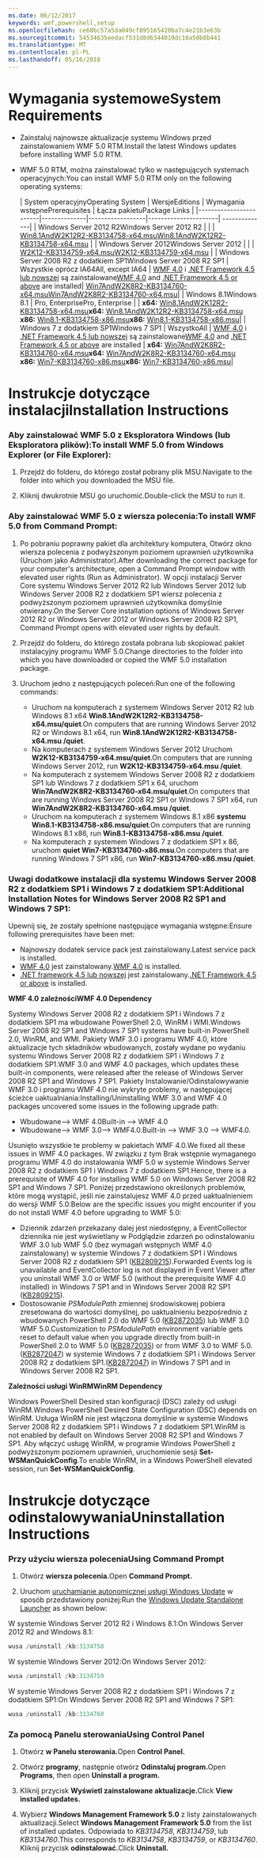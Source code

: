 ```yaml
---
ms.date: 06/12/2017
keywords: wmf,powershell,setup
ms.openlocfilehash: ce68bc57a5da049cf895165420ba7c4e21b3e63b
ms.sourcegitcommit: 54534635eedacf531d8d6344019dc16a50b8b441
ms.translationtype: MT
ms.contentlocale: pl-PL
ms.lasthandoff: 05/16/2018
---
```

# <a name="system-requirements"></a><span data-ttu-id="13567-102">Wymagania systemowe</span><span class="sxs-lookup"><span data-stu-id="13567-102">System Requirements</span></span>

- <span data-ttu-id="13567-103">Zainstaluj najnowsze aktualizacje systemu Windows przed zainstalowaniem WMF 5.0 RTM.</span><span class="sxs-lookup"><span data-stu-id="13567-103">Install the latest Windows updates before installing WMF 5.0 RTM.</span></span>
- <span data-ttu-id="13567-104">WMF 5.0 RTM, można zainstalować tylko w następujących systemach operacyjnych:</span><span class="sxs-lookup"><span data-stu-id="13567-104">You can install WMF 5.0 RTM only on the following operating systems:</span></span>

    | <span data-ttu-id="13567-105">System operacyjny</span><span class="sxs-lookup"><span data-stu-id="13567-105">Operating System</span></span>       | <span data-ttu-id="13567-106">Wersje</span><span class="sxs-lookup"><span data-stu-id="13567-106">Editions</span></span>         | <span data-ttu-id="13567-107">Wymagania wstępne</span><span class="sxs-lookup"><span data-stu-id="13567-107">Prerequisites</span></span>        |  <span data-ttu-id="13567-108">Łącza pakietu</span><span class="sxs-lookup"><span data-stu-id="13567-108">Package Links</span></span> |
    |------------------------|--------------|------------------|----------------------| --------------|
    | <span data-ttu-id="13567-109">Windows Server 2012 R2</span><span class="sxs-lookup"><span data-stu-id="13567-109">Windows Server 2012 R2</span></span> |  |  | [<span data-ttu-id="13567-110">Win8.1AndW2K12R2-KB3134758-x64.msu</span><span class="sxs-lookup"><span data-stu-id="13567-110">Win8.1AndW2K12R2-KB3134758-x64.msu</span></span>](http://go.microsoft.com/fwlink/?LinkId=717507) |
    | <span data-ttu-id="13567-111">Windows Server 2012</span><span class="sxs-lookup"><span data-stu-id="13567-111">Windows Server 2012</span></span>    |  |  | [<span data-ttu-id="13567-112">W2K12-KB3134759-x64.msu</span><span class="sxs-lookup"><span data-stu-id="13567-112">W2K12-KB3134759-x64.msu</span></span>](http://go.microsoft.com/fwlink/?LinkId=717506) |
    | <span data-ttu-id="13567-113">Windows Server 2008 R2 z dodatkiem SP1</span><span class="sxs-lookup"><span data-stu-id="13567-113">Windows Server 2008 R2 SP1</span></span> | <span data-ttu-id="13567-114">Wszystkie oprócz IA64</span><span class="sxs-lookup"><span data-stu-id="13567-114">All, except IA64</span></span> | <span data-ttu-id="13567-115">[WMF 4.0](http://www.microsoft.com/en-us/download/details.aspx?id=40855) i [.NET Framework 4.5 lub nowszej](https://msdn.microsoft.com/library/5a4x27ek.aspx) są zainstalowane</span><span class="sxs-lookup"><span data-stu-id="13567-115">[WMF 4.0](http://www.microsoft.com/en-us/download/details.aspx?id=40855) and [.NET Framework 4.5 or above](https://msdn.microsoft.com/library/5a4x27ek.aspx) are installed</span></span>| [<span data-ttu-id="13567-116">Win7AndW2K8R2-KB3134760-x64.msu</span><span class="sxs-lookup"><span data-stu-id="13567-116">Win7AndW2K8R2-KB3134760-x64.msu</span></span>](http://go.microsoft.com/fwlink/?LinkId=717504)|
    | <span data-ttu-id="13567-117">Windows 8.1</span><span class="sxs-lookup"><span data-stu-id="13567-117">Windows 8.1</span></span> | <span data-ttu-id="13567-118">Pro, Enterprise</span><span class="sxs-lookup"><span data-stu-id="13567-118">Pro, Enterprise</span></span> | | <span data-ttu-id="13567-119">**x64:**  [Win8.1AndW2K12R2-KB3134758-x64.msu](http://go.microsoft.com/fwlink/?LinkId=717507)</span><span class="sxs-lookup"><span data-stu-id="13567-119">**x64:**  [Win8.1AndW2K12R2-KB3134758-x64.msu](http://go.microsoft.com/fwlink/?LinkId=717507)</span></span> </br> <span data-ttu-id="13567-120">**x86:**  [Win8.1-KB3134758-x86.msu](http://go.microsoft.com/fwlink/?LinkID=717963)</span><span class="sxs-lookup"><span data-stu-id="13567-120">**x86:**  [Win8.1-KB3134758-x86.msu](http://go.microsoft.com/fwlink/?LinkID=717963)</span></span>|
    | <span data-ttu-id="13567-121">Windows 7 z dodatkiem SP1</span><span class="sxs-lookup"><span data-stu-id="13567-121">Windows 7 SP1</span></span> | <span data-ttu-id="13567-122">Wszystko</span><span class="sxs-lookup"><span data-stu-id="13567-122">All</span></span> | <span data-ttu-id="13567-123">[WMF 4.0](http://www.microsoft.com/en-us/download/details.aspx?id=40855) i [.NET Framework 4.5 lub nowszej](https://msdn.microsoft.com/library/5a4x27ek.aspx) są zainstalowane</span><span class="sxs-lookup"><span data-stu-id="13567-123">[WMF 4.0](http://www.microsoft.com/en-us/download/details.aspx?id=40855) and [.NET Framework 4.5 or above](https://msdn.microsoft.com/library/5a4x27ek.aspx) are installed</span></span> | <span data-ttu-id="13567-124">**x64:**  [Win7AndW2K8R2-KB3134760-x64.msu](http://go.microsoft.com/fwlink/?LinkId=717504)</span><span class="sxs-lookup"><span data-stu-id="13567-124">**x64:**  [Win7AndW2K8R2-KB3134760-x64.msu](http://go.microsoft.com/fwlink/?LinkId=717504)</span></span>  </br> <span data-ttu-id="13567-125">**x86:**  [Win7-KB3134760-x86.msu](http://go.microsoft.com/fwlink/?LinkID=717962)</span><span class="sxs-lookup"><span data-stu-id="13567-125">**x86:**  [Win7-KB3134760-x86.msu](http://go.microsoft.com/fwlink/?LinkID=717962)</span></span>|

# <a name="installation-instructions"></a><span data-ttu-id="13567-126">Instrukcje dotyczące instalacji</span><span class="sxs-lookup"><span data-stu-id="13567-126">Installation Instructions</span></span>

### <a name="to-install-wmf-50-from-windows-explorer-or-file-explorer"></a><span data-ttu-id="13567-127">Aby zainstalować WMF 5.0 z Eksploratora Windows (lub Eksploratora plików):</span><span class="sxs-lookup"><span data-stu-id="13567-127">To install WMF 5.0 from Windows Explorer (or File Explorer):</span></span>

1. <span data-ttu-id="13567-128">Przejdź do folderu, do którego został pobrany plik MSU.</span><span class="sxs-lookup"><span data-stu-id="13567-128">Navigate to the folder into which you downloaded the MSU file.</span></span>

2. <span data-ttu-id="13567-129">Kliknij dwukrotnie MSU go uruchomić.</span><span class="sxs-lookup"><span data-stu-id="13567-129">Double-click the MSU to run it.</span></span>

### <a name="to-install-wmf-50-from-command-prompt"></a><span data-ttu-id="13567-130">Aby zainstalować WMF 5.0 z wiersza polecenia:</span><span class="sxs-lookup"><span data-stu-id="13567-130">To install WMF 5.0 from Command Prompt:</span></span>

1. <span data-ttu-id="13567-131">Po pobraniu poprawny pakiet dla architektury komputera, Otwórz okno wiersza polecenia z podwyższonym poziomem uprawnień użytkownika (Uruchom jako Administrator).</span><span class="sxs-lookup"><span data-stu-id="13567-131">After downloading the correct package for your computer's architecture, open a Command Prompt window with elevated user rights (Run as Administrator).</span></span> <span data-ttu-id="13567-132">W opcji instalacji Server Core systemu Windows Server 2012 R2 lub Windows Server 2012 lub Windows Server 2008 R2 z dodatkiem SP1 wiersz polecenia z podwyższonym poziomem uprawnień użytkownika domyślnie otwierany.</span><span class="sxs-lookup"><span data-stu-id="13567-132">On the Server Core installation options of Windows Server 2012 R2 or Windows Server 2012 or Windows Server 2008 R2 SP1, Command Prompt opens with elevated user rights by default.</span></span>

2. <span data-ttu-id="13567-133">Przejdź do folderu, do którego została pobrana lub skopiować pakiet instalacyjny programu WMF 5.0.</span><span class="sxs-lookup"><span data-stu-id="13567-133">Change directories to the folder into which you have downloaded or copied the WMF 5.0 installation package.</span></span>

3. <span data-ttu-id="13567-134">Uruchom jedno z następujących poleceń:</span><span class="sxs-lookup"><span data-stu-id="13567-134">Run one of the following commands:</span></span>
    - <span data-ttu-id="13567-135">Uruchom na komputerach z systemem Windows Server 2012 R2 lub Windows 8.1 x64 **Win8.1AndW2K12R2-KB3134758-x64.msu/quiet**.</span><span class="sxs-lookup"><span data-stu-id="13567-135">On computers that are running Windows Server 2012 R2 or Windows 8.1 x64, run **Win8.1AndW2K12R2-KB3134758-x64.msu /quiet**.</span></span>
    - <span data-ttu-id="13567-136">Na komputerach z systemem Windows Server 2012 Uruchom **W2K12-KB3134759-x64.msu/quiet**.</span><span class="sxs-lookup"><span data-stu-id="13567-136">On computers that are running Windows Server 2012, run **W2K12-KB3134759-x64.msu /quiet**.</span></span>
    - <span data-ttu-id="13567-137">Na komputerach z systemem Windows Server 2008 R2 z dodatkiem SP1 lub Windows 7 z dodatkiem SP1 x 64, uruchom **Win7AndW2K8R2-KB3134760-x64.msu/quiet**.</span><span class="sxs-lookup"><span data-stu-id="13567-137">On computers that are running Windows Server 2008 R2 SP1 or Windows 7 SP1 x64, run **Win7AndW2K8R2-KB3134760-x64.msu /quiet**.</span></span>
    - <span data-ttu-id="13567-138">Uruchom na komputerach z systemem Windows 8.1 x86 **systemu Win8.1-KB3134758-x86.msu/quiet**.</span><span class="sxs-lookup"><span data-stu-id="13567-138">On computers that are running Windows 8.1 x86, run **Win8.1-KB3134758-x86.msu /quiet**.</span></span>
    - <span data-ttu-id="13567-139">Na komputerach z systemem Windows 7 z dodatkiem SP1 x 86, uruchom **quiet Win7-KB3134760-x86.msu**.</span><span class="sxs-lookup"><span data-stu-id="13567-139">On computers that are running Windows 7 SP1 x86, run **Win7-KB3134760-x86.msu /quiet**.</span></span>

### <a name="additional-installation-notes-for-windows-server-2008-r2-sp1-and-windows-7-sp1"></a><span data-ttu-id="13567-140">Uwagi dodatkowe instalacji dla systemu Windows Server 2008 R2 z dodatkiem SP1 i Windows 7 z dodatkiem SP1:</span><span class="sxs-lookup"><span data-stu-id="13567-140">Additional Installation Notes for Windows Server 2008 R2 SP1 and Windows 7 SP1:</span></span>

<span data-ttu-id="13567-141">Upewnij się, że zostały spełnione następujące wymagania wstępne:</span><span class="sxs-lookup"><span data-stu-id="13567-141">Ensure following prerequisites have been met:</span></span>
- <span data-ttu-id="13567-142">Najnowszy dodatek service pack jest zainstalowany.</span><span class="sxs-lookup"><span data-stu-id="13567-142">Latest service pack is installed.</span></span>
- <span data-ttu-id="13567-143">[WMF 4.0](http://www.microsoft.com/en-us/download/details.aspx?id=40855) jest zainstalowany.</span><span class="sxs-lookup"><span data-stu-id="13567-143">[WMF 4.0](http://www.microsoft.com/en-us/download/details.aspx?id=40855) is installed.</span></span>
- <span data-ttu-id="13567-144">[.NET framework 4.5 lub nowszej](https://msdn.microsoft.com/library/5a4x27ek.aspx) jest zainstalowany.</span><span class="sxs-lookup"><span data-stu-id="13567-144">[.NET Framework 4.5 or above](https://msdn.microsoft.com/library/5a4x27ek.aspx) is installed.</span></span>

<span data-ttu-id="13567-145">**WMF 4.0 zależności**</span><span class="sxs-lookup"><span data-stu-id="13567-145">**WMF 4.0 Dependency**</span></span>

<span data-ttu-id="13567-146">Systemy Windows Server 2008 R2 z dodatkiem SP1 i Windows 7 z dodatkiem SP1 ma wbudowane PowerShell 2.0, WinRM i WMI.</span><span class="sxs-lookup"><span data-stu-id="13567-146">Windows Server 2008 R2 SP1 and Windows 7 SP1 systems have built-in PowerShell 2.0, WinRM, and WMI.</span></span> <span data-ttu-id="13567-147">Pakiety WMF 3.0 i programu WMF 4.0, które aktualizacje tych składników wbudowanych, zostały wydane po wydaniu systemu Windows Server 2008 R2 z dodatkiem SP1 i Windows 7 z dodatkiem SP1.</span><span class="sxs-lookup"><span data-stu-id="13567-147">WMF 3.0 and WMF 4.0 packages, which updates these built-in components, were released after the release of Windows Server 2008 R2 SP1 and Windows 7 SP1.</span></span> <span data-ttu-id="13567-148">Pakiety Instalowanie/Odinstalowywanie WMF 3.0 i programu WMF 4.0 nie wykryte problemy, w następującej ścieżce uaktualniania:</span><span class="sxs-lookup"><span data-stu-id="13567-148">Installing/Uninstalling WMF 3.0 and WMF 4.0 packages uncovered some issues in the following upgrade path:</span></span>

- <span data-ttu-id="13567-149">Wbudowane--> WMF 4.0</span><span class="sxs-lookup"><span data-stu-id="13567-149">Built-in --> WMF 4.0</span></span>
- <span data-ttu-id="13567-150">Wbudowane--> WMF 3.0--> WMF4.0.</span><span class="sxs-lookup"><span data-stu-id="13567-150">Built-in --> WMF 3.0 --> WMF4.0.</span></span>

<span data-ttu-id="13567-151">Usunięto wszystkie te problemy w pakietach WMF 4.0.</span><span class="sxs-lookup"><span data-stu-id="13567-151">We fixed all these issues in WMF 4.0 packages.</span></span> <span data-ttu-id="13567-152">W związku z tym Brak wstępnie wymaganego programu WMF 4.0 do instalowania WMF 5.0 w systemie Windows Server 2008 R2 z dodatkiem SP1 i Windows 7 z dodatkiem SP1.</span><span class="sxs-lookup"><span data-stu-id="13567-152">Hence, there is a prerequisite of WMF 4.0 for installing WMF 5.0 on Windows Server 2008 R2 SP1 and Windows 7 SP1.</span></span> <span data-ttu-id="13567-153">Poniżej przedstawiono określonych problemów, które mogą wystąpić, jeśli nie zainstalujesz WMF 4.0 przed uaktualnieniem do wersji WMF 5.0:</span><span class="sxs-lookup"><span data-stu-id="13567-153">Below are the specific issues you might encounter if you do not install WMF 4.0 before upgrading to WMF 5.0:</span></span>

- <span data-ttu-id="13567-154">Dziennik zdarzeń przekazany dalej jest niedostępny, a EventCollector dziennika nie jest wyświetlany w Podglądzie zdarzeń po odinstalowaniu WMF 3.0 lub WMF 5.0 (bez wymagań wstępnych WMF 4.0 zainstalowany) w systemie Windows 7 z dodatkiem SP1 i Windows Server 2008 R2 z dodatkiem SP1 ([KB2809215](https://support.microsoft.com/en-us/kb/2809215)).</span><span class="sxs-lookup"><span data-stu-id="13567-154">Forwarded Events log is unavailable and EventCollector log is not displayed in Event Viewer after you uninstall WMF 3.0 or WMF 5.0 (without the prerequisite WMF 4.0 installed) in Windows 7 SP1 and in Windows Server 2008 R2 SP1 ([KB2809215](https://support.microsoft.com/en-us/kb/2809215)).</span></span>
- <span data-ttu-id="13567-155">Dostosowanie *PSModulePath* zmiennej środowiskowej pobiera zresetowana do wartości domyślnej, po uaktualnieniu bezpośrednio z wbudowanych PowerShell 2.0 do WMF 5.0 ([KB2872035](https://support.microsoft.com/en-us/kb/2872035)) lub WMF 3.0 WMF 5.0.</span><span class="sxs-lookup"><span data-stu-id="13567-155">Customization to *PSModulePath* environment variable gets reset to default value when you upgrade directly from built-in PowerShell 2.0 to WMF 5.0 ([KB2872035](https://support.microsoft.com/en-us/kb/2872035)) or from WMF 3.0 to WMF 5.0.</span></span> <span data-ttu-id="13567-156">([KB2872047](https://support.microsoft.com/en-us/kb/2872047)) w systemie Windows 7 z dodatkiem SP1 i Windows Server 2008 R2 z dodatkiem SP1.</span><span class="sxs-lookup"><span data-stu-id="13567-156">([KB2872047](https://support.microsoft.com/en-us/kb/2872047)) in Windows 7 SP1 and in Windows Server 2008 R2 SP1.</span></span>

<span data-ttu-id="13567-157">**Zależności usługi WinRM**</span><span class="sxs-lookup"><span data-stu-id="13567-157">**WinRM Dependency**</span></span>

<span data-ttu-id="13567-158">Windows PowerShell Desired stan konfiguracji (DSC) zależy od usługi WinRM.</span><span class="sxs-lookup"><span data-stu-id="13567-158">Windows PowerShell Desired State Configuration (DSC) depends on WinRM.</span></span> <span data-ttu-id="13567-159">Usługa WinRM nie jest włączona domyślnie w systemie Windows Server 2008 R2 z dodatkiem SP1 i Windows 7 z dodatkiem SP1.</span><span class="sxs-lookup"><span data-stu-id="13567-159">WinRM is not enabled by default on Windows Server 2008 R2 SP1 and Windows 7 SP1.</span></span> <span data-ttu-id="13567-160">Aby włączyć usługę WinRM, w programie Windows PowerShell z podwyższonym poziomem uprawnień, uruchomienie sesji **Set-WSManQuickConfig**.</span><span class="sxs-lookup"><span data-stu-id="13567-160">To enable WinRM, in a Windows PowerShell elevated session, run **Set-WSManQuickConfig**.</span></span>

# <a name="uninstallation-instructions"></a><span data-ttu-id="13567-161">Instrukcje dotyczące odinstalowywania</span><span class="sxs-lookup"><span data-stu-id="13567-161">Uninstallation Instructions</span></span>

### <a name="using-command-prompt"></a><span data-ttu-id="13567-162">Przy użyciu wiersza polecenia</span><span class="sxs-lookup"><span data-stu-id="13567-162">Using Command Prompt</span></span>

1.  <span data-ttu-id="13567-163">Otwórz **wiersza polecenia.**</span><span class="sxs-lookup"><span data-stu-id="13567-163">Open **Command Prompt.**</span></span>

2.  <span data-ttu-id="13567-164">Uruchom [uruchamianie autonomicznej usługi Windows Update](https://support.microsoft.com/en-us/kb/934307) w sposób przedstawiony poniżej:</span><span class="sxs-lookup"><span data-stu-id="13567-164">Run the [Windows Update Standalone Launcher](https://support.microsoft.com/en-us/kb/934307) as shown below:</span></span>

<span data-ttu-id="13567-165">W systemie Windows Server 2012 R2 i Windows 8.1:</span><span class="sxs-lookup"><span data-stu-id="13567-165">On Windows Server 2012 R2 and Windows 8.1:</span></span>
```powershell
wusa /uninstall /kb:3134758
```
<span data-ttu-id="13567-166">W systemie Windows Server 2012:</span><span class="sxs-lookup"><span data-stu-id="13567-166">On Windows Server 2012:</span></span>
```powershell
wusa /uninstall /kb:3134759
```
<span data-ttu-id="13567-167">W systemie Windows Server 2008 R2 z dodatkiem SP1 i Windows 7 z dodatkiem SP1:</span><span class="sxs-lookup"><span data-stu-id="13567-167">On Windows Server 2008 R2 SP1 and Windows 7 SP1:</span></span>
```powershell
wusa /uninstall /kb:3134760
```

### <a name="using-control-panel"></a><span data-ttu-id="13567-168">Za pomocą Panelu sterowania</span><span class="sxs-lookup"><span data-stu-id="13567-168">Using Control Panel</span></span>

1.  <span data-ttu-id="13567-169">Otwórz **w Panelu sterowania.**</span><span class="sxs-lookup"><span data-stu-id="13567-169">Open **Control Panel.**</span></span>

2.  <span data-ttu-id="13567-170">Otwórz **programy**, następnie otwórz **Odinstaluj program.**</span><span class="sxs-lookup"><span data-stu-id="13567-170">Open **Programs**, then open **Uninstall a program.**</span></span>

3.  <span data-ttu-id="13567-171">Kliknij przycisk **Wyświetl zainstalowane aktualizacje.**</span><span class="sxs-lookup"><span data-stu-id="13567-171">Click **View installed updates.**</span></span>

4.  <span data-ttu-id="13567-172">Wybierz **Windows Management Framework 5.0** z listy zainstalowanych aktualizacji.</span><span class="sxs-lookup"><span data-stu-id="13567-172">Select **Windows Management Framework 5.0** from the list of installed updates.</span></span> <span data-ttu-id="13567-173">Odpowiada to *KB3134758*, *KB3134759*, lub *KB3134760*.</span><span class="sxs-lookup"><span data-stu-id="13567-173">This corresponds to *KB3134758*, *KB3134759*, or *KB3134760*.</span></span> <span data-ttu-id="13567-174">Kliknij przycisk **odinstalować.**</span><span class="sxs-lookup"><span data-stu-id="13567-174">Click **Uninstall.**</span></span>
